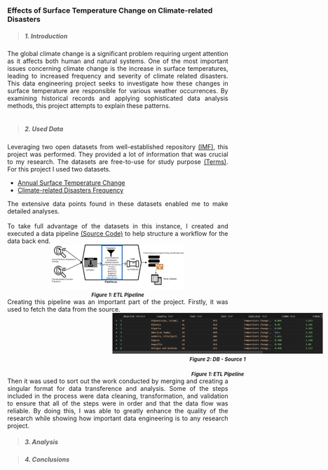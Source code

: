 ### Effects of Surface Temperature Change on Climate-related Disasters


> ##### 1. Introduction
<div style="text-align: justify;">
The global climate change is a significant problem requiring urgent attention as it affects both human and natural systems. One of the most important issues concerning climate change is the increase in surface temperatures, leading to increased frequency and severity of climate related disasters. This data engineering project seeks to investigate how these changes in surface temperature are responsible for various weather occurrences. By examining historical records and applying sophisticated data analysis methods, this project attempts to explain these patterns.
</div>
</br>

> ##### 2. Used Data
<div style="text-align: justify;">
Leveraging two open datasets from well-established repository <a href="https://www.imf.org">(IMF)</a>, this project was performed. They provided a lot of information that was crucial to my research. The datasets are free-to-use for study purpose <a href="https://www.imf.org/external/terms.htm">(Terms)</a>. For this project I used two datasets.
<ul>
    <li><a href="https://climatedata.imf.org/datasets/4063314923d74187be9596f10d034914/explore">Annual Surface Temperature Change</a></li>
    <li><a href="https://climatedata.imf.org/datasets/b13b69ee0dde43a99c811f592af4e821/explore">Climate-related Disasters Frequency</a></li>
</ul>
The extensive data points found in these datasets enabled me to make detailed analyses.
</br></br>
To take full advantage of the datasets in this instance, I created and executed a data pipeline <a href="https://github.com/tanvirtanjum/MADE-SS-24/blob/main/project/pipeline.py">(Source Code)</a> to help structure a workflow for the data back end. <div align="center"><img src="./ETL.png" style="max-width:60%; height:auto" alt="ETL"><br><small><em><b>Figure 1: ETL Pipeline</b></em></small></small></div>
Creating this pipeline was an important part of the project. Firstly, it was used to fetch the data from the source. <div align="center" style="width: 100vw"><div align="center" style="width:50%"><img src="./Annual Surface Temperature Change.png" style="max-width:100%; height:auto" alt="Annual Surface Temperature Change"><br><small><em><b>Figure 2: DB - Source 1</b></em></small></small></div><div align="center" style="width:50%"><img src="./" style="max-width:100%; height:auto" alt=""><br><small><em><b>Figure 1: ETL Pipeline</b></em></small></small></div></div> Then it was used to sort out the work conducted by merging and creating a singular format for data transference and analysis. Some of the steps included in the process were data cleaning, transformation, and validation to ensure that all of the steps were in order and that the data flow was reliable. By doing this, I was able to greatly enhance the quality of the research while showing how important data engineering is to any research project.

</div>

> ##### 3. Analysis

> ##### 4. Conclusions

